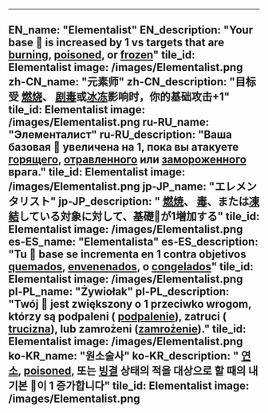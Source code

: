 ---

EN_name: "Elementalist"
EN_description: "Your base 🔸 is increased by 1 vs targets that are  <u>burning</u>,  <u>poisoned</u>, or <u>frozen</u>"
tile_id: Elementalist
image: /images/Elementalist.png
zh-CN_name: "元素师"
zh-CN_description: "目标受 <u>燃烧</u>、 <u>剧毒</u>或<u>冰冻</u>影响时，你的基础攻击+1"
tile_id: Elementalist
image: /images/Elementalist.png
ru-RU_name: "Элементалист"
ru-RU_description: "Ваша базовая 🔸 увеличена на 1, пока вы атакуете  <u>горящего</u>,  <u>отравленного</u> или <u>замороженного</u> врага."
tile_id: Elementalist
image: /images/Elementalist.png
jp-JP_name: "エレメンタリスト"
jp-JP_description: " <u>燃焼</u>、 <u>毒</u>、または<u>凍結</u>している対象に対して、基礎🔸が1増加する"
tile_id: Elementalist
image: /images/Elementalist.png
es-ES_name: "Elementalista"
es-ES_description: "Tu 🔸 base se incrementa en 1 contra objetivos  <u>quemados</u>,  <u>envenenados</u>, o <u>congelados</u>"
tile_id: Elementalist
image: /images/Elementalist.png
pl-PL_name: "Żywiołak"
pl-PL_description: "Twój 🔸 jest zwiększony o 1 przeciwko wrogom, którzy są podpaleni ( <u>podpalenie</u>), zatruci ( <u>trucizna</u>), lub zamrożeni (<u>zamrożenie</u>)."
tile_id: Elementalist
image: /images/Elementalist.png
ko-KR_name: "원소술사"
ko-KR_description: " <u>연소</u>,  <u>poisoned</u>, 또는 <u>빙결</u> 상태의 적을 대상으로 할 때의 내 기본 🔸이 1 증가합니다"
tile_id: Elementalist
image: /images/Elementalist.png
---
